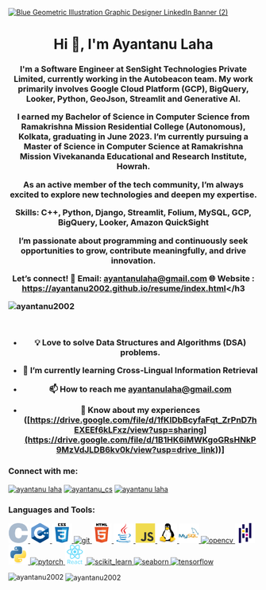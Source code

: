 [
![Blue Geometric Illustration Graphic Designer LinkedIn Banner (2)](https://github.com/user-attachments/assets/1e6dc3a4-6417-4043-9446-147ce1d402f6)
](url)
<h1 align="center">Hi 👋, I'm Ayantanu Laha</h1>
<h3 align="center">I'm a Software Engineer at SenSight Technologies Private Limited, currently working in the Autobeacon team. My work primarily involves Google Cloud Platform (GCP), BigQuery, Looker, Python, GeoJson, Streamlit and Generative AI.

I earned my Bachelor of Science in Computer Science from Ramakrishna Mission Residential College (Autonomous), Kolkata, graduating in June 2023. I’m currently pursuing a Master of Science in Computer Science at Ramakrishna Mission Vivekananda Educational and Research Institute, Howrah.

As an active member of the tech community, I’m always excited to explore new technologies and deepen my expertise.

Skills: C++, Python, Django, Streamlit, Folium, MySQL, GCP, BigQuery, Looker, Amazon QuickSight

I’m passionate about programming and continuously seek opportunities to grow, contribute meaningfully, and drive innovation.

Let’s connect!
📧 Email: ayantanulaha@gmail.com
🌐 Website : https://ayantanu2002.github.io/resume/index.html</h3
                                                                       




<p align="left"> <img src="https://komarev.com/ghpvc/?username=ayantanu2002&label=Profile%20views&color=0e75b6&style=flat" alt="ayantanu2002" /> </p>
<p align="left"> <a href="https://twitter.com/" target="blank"><img src="https://img.shields.io/twitter/follow/?logo=twitter&style=for-the-badge" alt="" /></a> </p>

- 💡 Love to solve Data Structures and Algorithms (DSA) problems.

- 🌱 I’m currently learning **Cross-Lingual Information Retrieval**

- 📫 How to reach me **ayantanulaha@gmail.com**

- 📄 Know about my experiences ([https://drive.google.com/file/d/1fKIDbBcyfaFqt_ZrPnD7hEXEEf6kLFxz/view?usp=sharing](https://drive.google.com/file/d/1B1HK6iMWKgoGRsHNkP9MzVdJLDB6kv0k/view?usp=drive_link))]


<h3 align="left">Connect with me:</h3>
<p align="left">
<a href="https://linkedin.com/in/ayantanu-laha-2002" target="blank"><img align="center" src="https://raw.githubusercontent.com/rahuldkjain/github-profile-readme-generator/master/src/images/icons/Social/linked-in-alt.svg" alt="ayantanu laha" height="30" width="40" /></a>
<a href="https://instagram.com/ayantanu_cs" target="blank"><img align="center" src="https://raw.githubusercontent.com/rahuldkjain/github-profile-readme-generator/master/src/images/icons/Social/instagram.svg" alt="ayantanu_cs" height="30" width="40" /></a>
<a href="https://www.leetcode.com/u/Ayantanu_laha/" target="blank"><img align="center" src="https://raw.githubusercontent.com/rahuldkjain/github-profile-readme-generator/master/src/images/icons/Social/leet-code.svg" alt="ayantanu laha" height="30" width="40" /></a>
</p>

<h3 align="left">Languages and Tools:</h3>
<p align="left">  <a href="https://www.cprogramming.com/" target="_blank" rel="noreferrer"> <img src="https://raw.githubusercontent.com/devicons/devicon/master/icons/c/c-original.svg" alt="c" width="40" height="40"/> </a> <a href="https://www.w3schools.com/cpp/" target="_blank" rel="noreferrer"> <img src="https://raw.githubusercontent.com/devicons/devicon/master/icons/cplusplus/cplusplus-original.svg" alt="cplusplus" width="40" height="40"/> </a> <a href="https://www.w3schools.com/css/" target="_blank" rel="noreferrer"> <img src="https://raw.githubusercontent.com/devicons/devicon/master/icons/css3/css3-original-wordmark.svg" alt="css3" width="40" height="40"/> </a> <a href="https://git-scm.com/" target="_blank" rel="noreferrer"> <img src="https://www.vectorlogo.zone/logos/git-scm/git-scm-icon.svg" alt="git" width="40" height="40"/> </a> <a href="https://www.w3.org/html/" target="_blank" rel="noreferrer"> <img src="https://raw.githubusercontent.com/devicons/devicon/master/icons/html5/html5-original-wordmark.svg" alt="html5" width="40" height="40"/> </a> <a href="https://www.java.com" target="_blank" rel="noreferrer"> <img src="https://raw.githubusercontent.com/devicons/devicon/master/icons/java/java-original.svg" alt="java" width="40" height="40"/> </a> <a href="https://developer.mozilla.org/en-US/docs/Web/JavaScript" target="_blank" rel="noreferrer"> <img src="https://raw.githubusercontent.com/devicons/devicon/master/icons/javascript/javascript-original.svg" alt="javascript" width="40" height="40"/> </a> <a href="https://www.linux.org/" target="_blank" rel="noreferrer"> <img src="https://raw.githubusercontent.com/devicons/devicon/master/icons/linux/linux-original.svg" alt="linux" width="40" height="40"/> </a> <a href="https://www.mysql.com/" target="_blank" rel="noreferrer"> <img src="https://raw.githubusercontent.com/devicons/devicon/master/icons/mysql/mysql-original-wordmark.svg" alt="mysql" width="40" height="40"/> </a> <a href="https://opencv.org/" target="_blank" rel="noreferrer"> <img src="https://www.vectorlogo.zone/logos/opencv/opencv-icon.svg" alt="opencv" width="40" height="40"/> </a> <a href="https://pandas.pydata.org/" target="_blank" rel="noreferrer"> <img src="https://raw.githubusercontent.com/devicons/devicon/2ae2a900d2f041da66e950e4d48052658d850630/icons/pandas/pandas-original.svg" alt="pandas" width="40" height="40"/> </a> <a href="https://www.python.org" target="_blank" rel="noreferrer"> <img src="https://raw.githubusercontent.com/devicons/devicon/master/icons/python/python-original.svg" alt="python" width="40" height="40"/> </a> <a href="https://pytorch.org/" target="_blank" rel="noreferrer"> <img src="https://www.vectorlogo.zone/logos/pytorch/pytorch-icon.svg" alt="pytorch" width="40" height="40"/> </a> <a href="https://reactjs.org/" target="_blank" rel="noreferrer"> <img src="https://raw.githubusercontent.com/devicons/devicon/master/icons/react/react-original-wordmark.svg" alt="react" width="40" height="40"/> </a> <a href="https://scikit-learn.org/" target="_blank" rel="noreferrer"> <img src="https://upload.wikimedia.org/wikipedia/commons/0/05/Scikit_learn_logo_small.svg" alt="scikit_learn" width="40" height="40"/> </a> <a href="https://seaborn.pydata.org/" target="_blank" rel="noreferrer"> <img src="https://seaborn.pydata.org/_images/logo-mark-lightbg.svg" alt="seaborn" width="40" height="40"/> </a> <a href="https://www.tensorflow.org" target="_blank" rel="noreferrer"> <img src="https://www.vectorlogo.zone/logos/tensorflow/tensorflow-icon.svg" alt="tensorflow" width="40" height="40"/> </a> </p>

<p><img align="left" src="https://github-readme-stats.vercel.app/api/top-langs?username=ayantanu2002&show_icons=true&locale=en&layout=compact" alt="ayantanu2002" /></p>

<p>&nbsp;<img align="center" src="https://github-readme-stats.vercel.app/api?username=ayantanu2002&show_icons=true&locale=en" alt="ayantanu2002" /></p>

